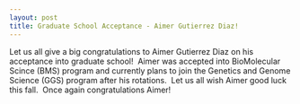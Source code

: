 ```yaml
---
layout: post
title: Graduate School Acceptance - Aimer Gutierrez Diaz!
---
```


Let us all give a big congratulations to Aimer Gutierrez Diaz on his acceptance into graduate school!  Aimer was accepted into BioMolecular Scince (BMS) program and currently plans to join the Genetics and Genome Science (GGS) program after his rotations.  Let us all wish Aimer good luck this fall.  Once again congratulations Aimer!